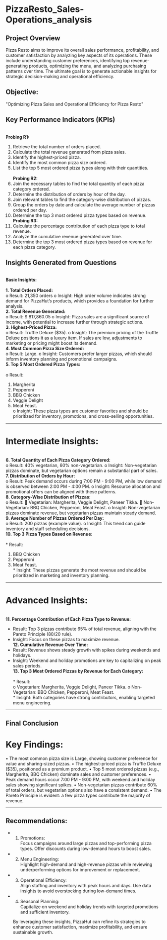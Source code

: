 # PizzaResto_Sales-Operations_analysis

## **Project Overview**

Pizza Resto aims to improve its overall sales performance, profitability, and customer satisfaction by analyzing key aspects of its operations. These include understanding customer preferences, identifying top revenue-generating products, optimizing the menu, and analyzing purchasing patterns over time. The ultimate goal is to generate actionable insights for strategic decision-making and operational efficiency.
## **Objective:**
"Optimizing Pizza Sales and Operational Efficiency for Pizza Resto"

## **Key Performance Indicators (KPIs)**
<br><b>Probing R1:</b></br>
1.	Retrieve the total number of orders placed.
2.	Calculate the total revenue generated from pizza sales.
3.	Identify the highest-priced pizza.
4.	Identify the most common pizza size ordered.
5.	List the top 5 most ordered pizza types along with their quantities.  
<br><b>Probing R2:</b></br>
6.	Join the necessary tables to find the total quantity of each pizza category ordered.
7.	Determine the distribution of orders by hour of the day.
8.	Join relevant tables to find the category-wise distribution of pizzas.
9.	Group the orders by date and calculate the average number of pizzas ordered per day.
10.	Determine the top 3 most ordered pizza types based on revenue.
<br><b>Probing R3:</b></br>
11.	Calculate the percentage contribution of each pizza type to total revenue.
12.	Analyze the cumulative revenue generated over time.
13.	Determine the top 3 most ordered pizza types based on revenue for each pizza category.

## **Insights Generated from Questions**
<br><b>Basic Insights:</b></br>
<br><b>1.	Total Orders Placed:</b></br>
o	Result: 21,350 orders 
o	Insight: High order volume indicates strong demand for PizzaHut’s products, which provides a foundation for further analysis.
<br><b>2.	Total Revenue Generated:</b></br>
o	Result: $ 817,860.05
o	Insight: Pizza sales are a significant source of income, with potential to increase further through strategic actions.
<br><b>3.	Highest-Priced Pizza:</b></br>
o	Result: Truffle Deluxe ($35).
o	Insight: The premium pricing of the Truffle Deluxe positions it as a luxury item. If sales are low, adjustments to marketing or pricing might boost its demand.
<br><b>4.	Most Common Pizza Size Ordered:</b></br>
o	Result: Large.
o	Insight: Customers prefer larger pizzas, which should inform inventory planning and promotional campaigns.
<br><b>5.	Top 5 Most Ordered Pizza Types:</b></br>
<br>o	Result:</br>
1.	Margherita
2.	Pepperoni
3.	BBQ Chicken
4.	Veggie Delight
5.	Meat Feast.
<br>o	Insight: These pizza types are customer favorites and should be prioritized for inventory, promotions, and cross-selling opportunities.</br>
________________________________________
# Intermediate Insights:
<br><b>6.	Total Quantity of Each Pizza Category Ordered:</b></br>
o	Result: 40% vegetarian, 60% non-vegetarian.
o	Insight: Non-vegetarian pizzas dominate, but vegetarian options remain a substantial part of sales.
<br><b>7.	Distribution of Orders by Hour:</b></br>
o	Result: Peak demand occurs during 7:00 PM - 9:00 PM, while low demand is observed between 2:00 PM - 4:00 PM.
o	Insight: Resource allocation and promotional offers can be aligned with these patterns.
<br><b>8.	Category-Wise Distribution of Pizzas:</b></br>
o	Result:
	Vegetarian: Margherita, Veggie Delight, Paneer Tikka.
	Non-Vegetarian: BBQ Chicken, Pepperoni, Meat Feast.
o	Insight: Non-vegetarian pizzas dominate revenue, but vegetarian pizzas maintain steady demand.
<br><b>9.	Average Number of Pizzas Ordered Per Day:</b></br>
o	Result: 200 pizzas (example value).
o	Insight: This trend can guide inventory and staff scheduling decisions.
<br><b>10.	Top 3 Pizza Types Based on Revenue:</b></br>
<br>*	Result: </br>
1.	BBQ Chicken
2.	Pepperoni
3.	Meat Feast.
<br>*	Insight: These pizzas generate the most revenue and should be prioritized in marketing and inventory planning.</br>
________________________________________
# Advanced Insights:
 <br><b>11.	Percentage Contribution of Each Pizza Type to Revenue:</b></br>
*	Result: Top 3 pizzas contribute 65% of total revenue, aligning with the Pareto Principle (80/20 rule).
*	Insight: Focus on these pizzas to maximize revenue.
<br><b> 12.	Cumulative Revenue Over Time:</b></br>
*	Result: Revenue shows steady growth with spikes during weekends and holidays.
*	Insight: Weekend and holiday promotions are key to capitalizing on peak sales periods.
<br><b> 13.	Top 3 Most Ordered Pizzas by Revenue for Each Category:</b></br>
<br>*	Result:</br>
o	Vegetarian: Margherita, Veggie Delight, Paneer Tikka.
o	Non-Vegetarian: BBQ Chicken, Pepperoni, Meat Feast.
<br>*	Insight: Both categories have strong contributors, enabling targeted menu engineering.</br>
________________________________________


## **Final Conclusion**
# Key Findings:
•	The most common pizza size is Large, showing customer preference for value and sharing-sized pizzas.
•	The highest-priced pizza is Truffle Deluxe ($35), positioned as a premium product.
•	Top 5 most ordered pizzas (e.g., Margherita, BBQ Chicken) dominate sales and customer preferences.
•	Peak demand hours occur 7:00 PM - 9:00 PM, with weekend and holiday sales showing significant spikes.
•	Non-vegetarian pizzas contribute 60% of total orders, but vegetarian options also have a consistent demand.
•	The Pareto Principle is evident: a few pizza types contribute the majority of revenue.
________________________________________
## **Recommendations:**
* 1.	Promotions:  
    Focus campaigns around large pizzas and top-performing pizza types. Offer discounts during low-demand hours to boost sales.
* 2.	Menu Engineering:  
    Highlight high-demand and high-revenue pizzas while reviewing underperforming options for improvement or replacement.
* 3.	Operational Efficiency:  
    Align staffing and inventory with peak hours and days. Use data insights to avoid overstocking during low-demand times.
* 4.	Seasonal Planning:   
    Capitalize on weekend and holiday trends with targeted promotions and sufficient inventory.  

  By leveraging these insights, PizzaHut can refine its strategies to enhance customer satisfaction, maximize profitability, and ensure sustainable growth.

